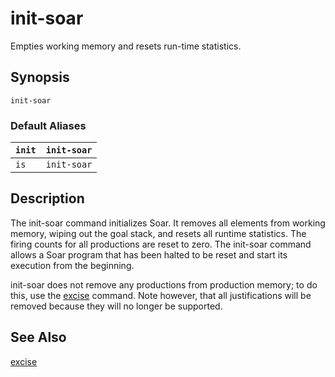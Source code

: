 # init-soar #

Empties working memory and resets run-time statistics.

## Synopsis ##

```
init-soar
```

### Default Aliases ###

| `init` | `init-soar` |
|:-------|:------------|
| `is`   | `init-soar` |

## Description ##

The init-soar command initializes Soar. It removes all elements from working
memory, wiping out the goal stack, and resets all runtime statistics. The
firing counts for all productions are reset to zero. The init-soar command
allows a Soar program that has been halted to be reset and start its execution
from the beginning.

init-soar does not remove any productions from production memory; to do this,
use the [excise](cmd_excise.md) command. Note however, that all
justifications will be removed because they will no longer be supported.

## See Also ##

[excise](cmd_excise.md)
